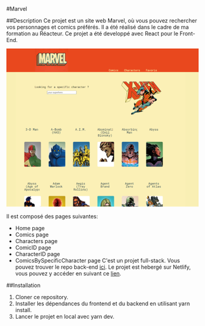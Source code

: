 #Marvel

##Description
Ce projet est un site web Marvel, où vous pouvez rechercher vos personnages et comics préférés. Il a été réalisé dans le cadre de ma formation au Réacteur. Ce projet a été developpé avec React pour le Front-End.

![capture d'écran](./src/assets/image/Marvel.png)

Il est composé des pages suivantes:

- Home page
- Comics page
- Characters page
- ComicID page
- CharacterID page
- ComicsBySpecificCharacter page
  C'est un projet full-stack. Vous pouvez trouver le repo back-end [ici](https://github.com/ashmoune/Marvel-back).
  Le projet est hebergé sur Netlify, vous pouvez y accéder en suivant ce [lien](https://hmmarvel.netlify.app/).

##Installation

1. Cloner ce repository.
2. Installer les dépendances du frontend et du backend en utilisant yarn install.
3. Lancer le projet en local avec yarn dev.
